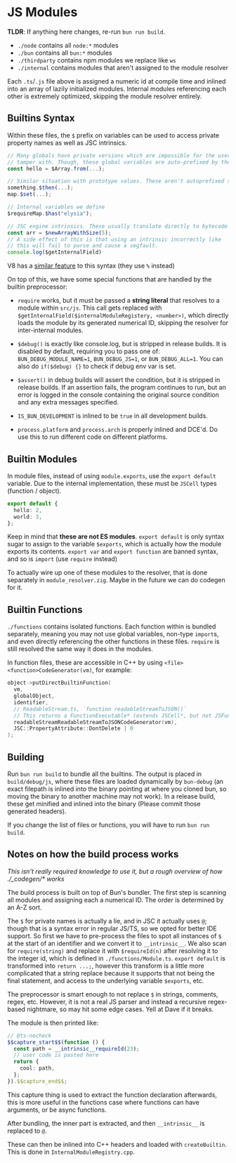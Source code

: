 # JS Modules

**TLDR**: If anything here changes, re-run `bun run build`.

- `./node` contains all `node:*` modules
- `./bun` contains all `bun:*` modules
- `./thirdparty` contains npm modules we replace like `ws`
- `./internal` contains modules that aren't assigned to the module resolver

Each `.ts`/`.js` file above is assigned a numeric id at compile time and inlined into an array of lazily initialized modules. Internal modules referencing each other is extremely optimized, skipping the module resolver entirely.

## Builtins Syntax

Within these files, the `$` prefix on variables can be used to access private property names as well as JSC intrinsics.

```ts
// Many globals have private versions which are impossible for the user to
// tamper with. Though, these global variables are auto-prefixed by the bundler.
const hello = $Array.from(...);

// Similar situation with prototype values. These aren't autoprefixed since it depends on type.
something.$then(...);
map.$set(...);

// Internal variables we define
$requireMap.$has("elysia");

// JSC engine intrinsics. These usually translate directly to bytecode instructions.
const arr = $newArrayWithSize(5);
// A side effect of this is that using an intrinsic incorrectly like
// this will fail to parse and cause a segfault.
console.log($getInternalField)
```

V8 has a [similar feature](https://v8.dev/blog/embedded-builtins) to this syntax (they use `%` instead)

On top of this, we have some special functions that are handled by the builtin preprocessor:

- `require` works, but it must be passed a **string literal** that resolves to a module within `src/js`. This call gets replaced with `$getInternalField($internalModuleRegistery, <number>)`, which directly loads the module by its generated numerical ID, skipping the resolver for inter-internal modules.

- `$debug()` is exactly like console.log, but is stripped in release builds. It is disabled by default, requiring you to pass one of: `BUN_DEBUG_MODULE_NAME=1`, `BUN_DEBUG_JS=1`, or `BUN_DEBUG_ALL=1`. You can also do `if($debug) {}` to check if debug env var is set.

- `$assert()` in debug builds will assert the condition, but it is stripped in release builds. If an assertion fails, the program continues to run, but an error is logged in the console containing the original source condition and any extra messages specified.

- `IS_BUN_DEVELOPMENT` is inlined to be `true` in all development builds.

- `process.platform` and `process.arch` is properly inlined and DCE'd. Do use this to run different code on different platforms.

## Builtin Modules

In module files, instead of using `module.exports`, use the `export default` variable. Due to the internal implementation, these must be `JSCell` types (function / object).

```ts
export default {
  hello: 2,
  world: 3,
};
```

Keep in mind that **these are not ES modules**. `export default` is only syntax sugar to assign to the variable `$exports`, which is actually how the module exports its contents. `export var` and `export function` are banned syntax, and so is `import` (use `require` instead)

To actually wire up one of these modules to the resolver, that is done separately in `module_resolver.zig`. Maybe in the future we can do codegen for it.

## Builtin Functions

`./functions` contains isolated functions. Each function within is bundled separately, meaning you may not use global variables, non-type `import`s, and even directly referencing the other functions in these files. `require` is still resolved the same way it does in the modules.

In function files, these are accessible in C++ by using `<file><function>CodeGenerator(vm)`, for example:

```c
object->putDirectBuiltinFunction(
  vm,
  globalObject,
  identifier,
  // ReadableStream.ts, `function readableStreamToJSON()`
  // This returns a FunctionExecutable* (extends JSCell*, but not JSFunction*).
  readableStreamReadableStreamToJSONCodeGenerator(vm),
  JSC::PropertyAttribute::DontDelete | 0
);
```

## Building

Run `bun run build` to bundle all the builtins. The output is placed in `build/debug/js`, where these files are loaded dynamically by `bun-debug` (an exact filepath is inlined into the binary pointing at where you cloned bun, so moving the binary to another machine may not work). In a release build, these get minified and inlined into the binary (Please commit those generated headers).

If you change the list of files or functions, you will have to run `bun run build`.

## Notes on how the build process works

_This isn't really required knowledge to use it, but a rough overview of how ./\_codegen/\* works_

The build process is built on top of Bun's bundler. The first step is scanning all modules and assigning each a numerical ID. The order is determined by an A-Z sort.

The `$` for private names is actually a lie, and in JSC it actually uses `@`; though that is a syntax error in regular JS/TS, so we opted for better IDE support. So first we have to pre-process the files to spot all instances of `$` at the start of an identifier and we convert it to `__intrinsic__`. We also scan for `require(string)` and replace it with `$requireId(n)` after resolving it to the integer id, which is defined in `./functions/Module.ts`. `export default` is transformed into `return ...;`, however this transform is a little more complicated that a string replace because it supports that not being the final statement, and access to the underlying variable `$exports`, etc.

The preprocessor is smart enough to not replace `$` in strings, comments, regex, etc. However, it is not a real JS parser and instead a recursive regex-based nightmare, so may hit some edge cases. Yell at Dave if it breaks.

The module is then printed like:

```ts
// @ts-nocheck
$$capture_start$$(function () {
  const path = __intrinsic__requireId(23);
  // user code is pasted here
  return {
    cool: path,
  };
}).$$capture_end$$;
```

This capture thing is used to extract the function declaration afterwards, this is more useful in the functions case where functions can have arguments, or be async functions.

After bundling, the inner part is extracted, and then `__intrinsic__` is replaced to `@`.

These can then be inlined into C++ headers and loaded with `createBuiltin`. This is done in `InternalModuleRegistry.cpp`.
